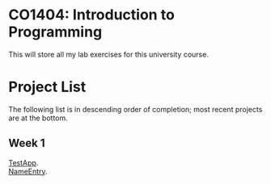 # CO1404: Introduction to Programming 
This will store all my lab exercises for this university course.<br>

# Project List
The following list is in descending order of completion; most recent projects are at the bottom.
## Week 1
<a href="Week1/TestApp">TestApp</a>.<br>
<a href="Week1/NameEntry">NameEntry</a>.<br>